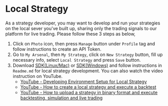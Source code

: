 # Local Strategy
As a strategy developer, you may want to develop and run your strategies on the local sever you've built up, sharing only the trading signals to our platform for live trading. Please follow these 3 steps as below,

1. Click on `Photo` icon, then press `Manage` button under `Profile` tag and follow instructions to create an API Token.
2. Go to `My Arsenal`, then `My Strategy`, click on `New Strategy` button, fill up necessary info, select `Local Strategy` and press `Save` button.
3. Download [SDK(Linux/Mac)](https://drive.google.com/open?id=1NVanTME-1roTcjfXwJ1vl_xA6SDVIlzM) or [SDK(Windows)](https://drive.google.com/open?id=1nvonyTV-XmMu5IstntRN6eYgX3tu8ulO) and follow instructions in `Readme.md` for local strategy development. You can also watch the video instruction on YouTube.
   - [YouTube - Developing Environment Setup for Local Strategy](https://www.youtube.com/watch?v=fEnzq7W5pQY)
   - [YouTube - How to create a local strategy and execute a backtest](https://www.youtube.com/watch?v=fOoDe73hmzA)
   - [YouTube - How to upload a strategy in binary format and execute backtesting, simulation and live trading](https://www.youtube.com/watch?v=Gvmhlef220Y)
